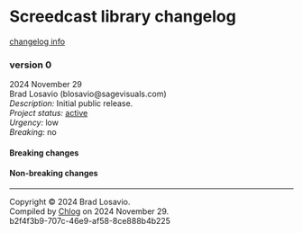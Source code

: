 <body><h1>Screedcast library changelog</h1><a href="https://github.com/blosavio/chlog">changelog info</a><section><h3>version 0</h3><p>2024 November 29<br />Brad Losavio (blosavio@sagevisuals.com)<br /><em>Description: </em>Initial public release.<br /><em>Project status: </em><a href="https://github.com/metosin/open-source/blob/main/project-status.md">active</a><br /><em>Urgency: </em>low<br /><em>Breaking: </em>no</p><p></p><div><h4>Breaking changes</h4><ul></ul><h4>Non-breaking changes</h4><ul></ul></div><hr /></section><p id="page-footer">Copyright © 2024 Brad Losavio.<br />Compiled by <a href="https://github.com/blosavio/chlog">Chlog</a> on 2024 November 29.<span id="uuid"><br />b2f4f3b9-707c-46e9-af58-8ce888b4b225</span></p></body>